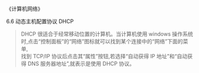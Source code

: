 《计算机网络》

6.6 动态主机配置协议 DHCP

> DHCP 很适合于经常移动位置的计算机。当计算机使用 windows 操作系统时,点击“控制面板”的“网络”图标就可以找到某个连接中的“网络”下面的菜单,  
> 找到 TCP/IP 协议后点击其“属性”按钮,若选择“自动获得 IP 地址”和“自动获得 DNS 服务器地址”,就表示是使用 DHCP 协议。
